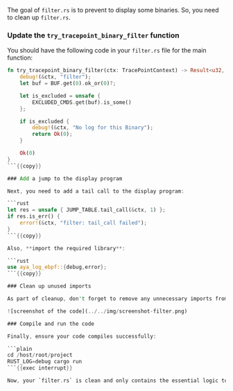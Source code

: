The goal of `filter.rs` is to prevent to display some binaries. So, you need to clean up `filter.rs`.

### Update the `try_tracepoint_binary_filter` function

You should have the following code in your `filter.rs` file for the main function:

```rust
fn try_tracepoint_binary_filter(ctx: TracePointContext) -> Result<u32, i64> {
    debug!(&ctx, "filter");
    let buf = BUF.get(0).ok_or(0)?;

    let is_excluded = unsafe {
        EXCLUDED_CMDS.get(buf).is_some()
    };

    if is_excluded {
        debug!(&ctx, "No log for this Binary");
        return Ok(0);
    }

    Ok(0)
}
```{{copy}}

### Add a jump to the display program 

Next, you need to add a tail call to the display program:

```rust
let res = unsafe { JUMP_TABLE.tail_call(&ctx, 1) };
if res.is_err() {
    error!(&ctx, "filter: tail_call failed");
}
```{{copy}}

Also, **import the required library**:

```rust
use aya_log_ebpf::{debug,error};
```{{copy}}

### Clean up unused imports 

As part of cleanup, don't forget to remove any unnecessary imports from the top of the file.

![screenshot of the code](../../img/screenshot-filter.png)

### Compile and run the code

Finally, ensure your code compiles successfully:

```plain
cd /host/root/project
RUST_LOG=debug cargo run
```{{exec interrupt}}

Now, your `filter.rs` is clean and only contains the essential logic to interact with the display program.
